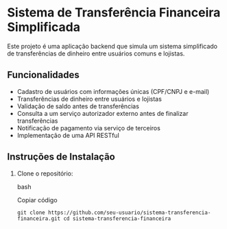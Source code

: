 
# Sistema de Transferência Financeira Simplificada

Este projeto é uma aplicação backend que simula um sistema simplificado de transferências de dinheiro entre usuários comuns e lojistas.

## Funcionalidades

-   Cadastro de usuários com informações únicas (CPF/CNPJ e e-mail)
-   Transferências de dinheiro entre usuários e lojistas
-   Validação de saldo antes de transferências
-   Consulta a um serviço autorizador externo antes de finalizar transferências
-   Notificação de pagamento via serviço de terceiros
-   Implementação de uma API RESTful

## Instruções de Instalação

1.  Clone o repositório:
    
    bash
    
    Copiar código
    
    `git clone https://github.com/seu-usuario/sistema-transferencia-financeira.git
    cd sistema-transferencia-financeira`